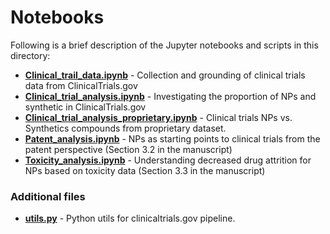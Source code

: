 # Notebooks

Following is a brief description of the Jupyter notebooks and scripts in this directory:

- **[Clinical_trail_data.ipynb](clinical_trials/1_grounding_clinical_trials.ipynb)** - Collection and grounding of clinical trials data from ClinicalTrials.gov
- **[Clinical_trial_analysis.ipynb](clinical_trials/2_clinical_trials_np_likeness.ipynb)** - Investigating the proportion of NPs and synthetic in ClinicalTrials.gov
- **[Clinical_trial_analysis_proprietary.ipynb](clinical_trials/3_clinical_trials_dump_software.ipynb)** - Clinical trials NPs vs. Synthetics compounds from proprietary dataset.
- **[Patent_analysis.ipynb](patents/patent_cmp_nplikeliness.ipynb)** - NPs as starting points to clinical trials from the patent perspective (Section 3.2 in the manuscript)
- **[Toxicity_analysis.ipynb](toxicity/toxicity_analysis.ipynb)** - Understanding decreased drug attrition for NPs based on toxicity data (Section 3.3 in the manuscript)

### Additional files
- **[utils.py](clinical_trials/np_likeness_utils.py)** - Python utils for clinicaltrials.gov pipeline.